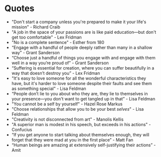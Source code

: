 # Quotes

- "Don't start a company unless you're prepared to make it your life's mission" - Richard Craib
- "A job in the space of your passions are is like paid education—but don't get too comfortable" - Lex Fridman
- "No is a complete sentence" - Esther from 180
- “Engage with a handful of people deeply rather than many in a shallow way” - Grant Sanderson
- “Choose just a handful of things you engage with and engage with them well in a way you’re proud of” - Grant Sanderson
- “Suffering is essential for creation, where you can suffer beautifully in a way that doesn’t destroy you” - Lex Fridman
- "It's easy to love someone for all the wonderful characteristics they have, but it's harder to love someone despite their faults and see them as something special" - Lisa Feldman
- “People don’t lie to you about who they are, they lie to themselves in your presence—you don't want to get tangled up in that” - Lisa Feldman
- "You cannot be a self by yourself" - Hazel Rose Markus
- "Choose relationships that allow you to be your best *selves*" - Lisa Feldman 
- "Creativity is not disconnected from art" - Manolis Kellis
- "A superior man is modest in his speech, but exceeds in his actions" - Confucius
- “If you get anyone to start talking about themselves enough, they will forget that they were mad at you in the first place”  - Matt Fan
- “Human beings are amazing at extensively self-justifying their actions” - Amit

